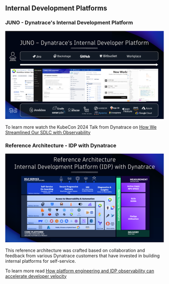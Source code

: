 ## Internal Development Platforms

### JUNO - Dynatrace's Internal Development Platform

![JUNO](../../../assets/images/01_03_juno_idp.png)

To learn more watch the KubeCon 2024 Talk from Dynatrace on [How We Streamlined Our SDLC with Observability](https://www.youtube.com/watch?v=9iRWng2XTR4)

### Reference Architecture - IDP with Dynatrace

![Reference Architecture](../../../assets/images/01_03_reference_idp_architecture.png)

This reference architecture was crafted based on collaboration and feedback from various Dynatrace customers that have invested in building internal platforms for self-service. 

To learn more read [How platform engineering and IDP observability can accelerate developer velocity](https://www.dynatrace.com/news/blog/how-platform-engineering-can-accelerate-developer-velocity/)